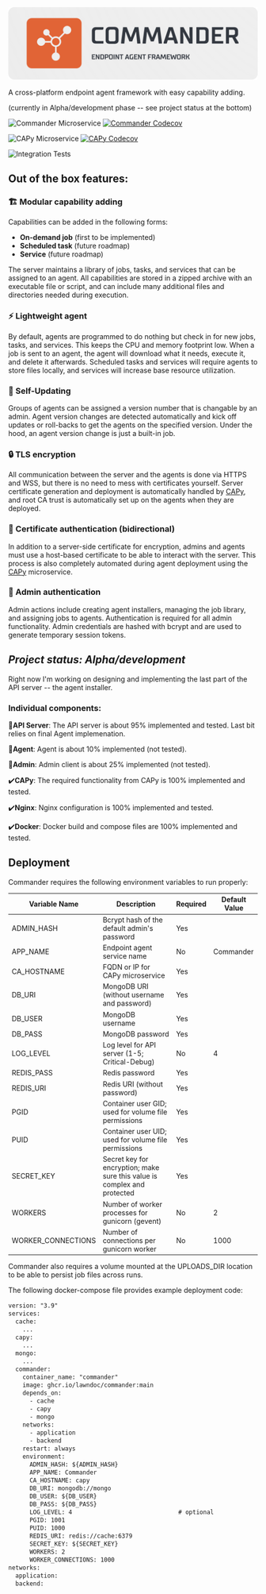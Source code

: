 ![Commander Logo](resources/CommanderLogo.png)

A cross-platform endpoint agent framework with easy capability adding.

(currently in Alpha/development phase -- see project status at the bottom)

![Commander Microservice](https://github.com/lawndoc/commander/actions/workflows/build-test.yml/badge.svg)
[![Commander Codecov](https://codecov.io/gh/lawndoc/commander/branch/main/graph/badge.svg)](https://codecov.io/gh/lawndoc/commander)

![CAPy Microservice](https://github.com/lawndoc/CAPy/actions/workflows/build-test.yml/badge.svg)
[![CAPy Codecov](https://codecov.io/gh/lawndoc/CAPy/branch/main/graph/badge.svg)](https://codecov.io/gh/lawndoc/CAPy)

![Integration Tests](https://github.com/lawndoc/commander/actions/workflows/integration-tests.yml/badge.svg)

## Out of the box features:

### 🏗️ Modular capability adding

Capabilities can be added in the following forms:
- **On-demand job** (first to be implemented)
- **Scheduled task** (future roadmap)
- **Service** (future roadmap)

The server maintains a library of jobs, tasks, and services that can be assigned to an agent. All capabilities are stored in a zipped archive with an executable file or script, and can include many additional files and directories needed during execution.

### ⚡ Lightweight agent

By default, agents are programmed to do nothing but check in for new jobs, tasks, and services. This keeps the CPU and memory footprint low. When a job is sent to an agent, the agent will download what it needs, execute it, and delete it afterwards. Scheduled tasks and services will require agents to store files locally, and services will increase base resource utilization.

### 🔄 Self-Updating

Groups of agents can be assigned a version number that is changable by an admin. Agent version changes are detected automatically and kick off updates or roll-backs to get the agents on the specified version. Under the hood, an agent version change is just a built-in job.

### 🔒 TLS encryption

All communication between the server and the agents is done via HTTPS and WSS, but there is no need to mess with certificates yourself. Server certificate generation and deployment is automatically handled by [CAPy](https://github.com/doctormay6/CAPy), and root CA trust is automatically set up on the agents when they are deployed.

### 📑 Certificate authentication (bidirectional)

In addition to a server-side certificate for encryption, admins and agents must use a host-based certificate to be able to interact with the server. This process is also completely automated during agent deployment using the [CAPy](https://github.com/doctormay6/CAPy) microservice.

### 🔑 Admin authentication

Admin actions include creating agent installers, managing the job library, and assigning jobs to agents. Authentication is required for all admin functionality. Admin credentials are hashed with bcrypt and are used to generate temporary session tokens.

## *Project status: Alpha/development*

Right now I'm working on designing and implementing the last part of the API server -- the agent installer.

### Individual components:

🚧**API Server**: The API server is about 95% implemented and tested. Last bit relies on final Agent implemenation.

🚧**Agent**: Agent is about 10% implemented (not tested).

🚧**Admin**: Admin client is about 25% implemented (not tested). 

✔️**CAPy**: The required functionality from CAPy is 100% implemented and tested.

✔️**Nginx**: Nginx configuration is 100% implemented and tested.

✔️**Docker**: Docker build and compose files are 100% implemented and tested.


## Deployment

Commander requires the following environment variables to run properly:

| Variable Name | Description | Required | Default Value |
| --- | --- | --- | --- |
| ADMIN_HASH | Bcrypt hash of the default admin's password | Yes | |
| APP_NAME | Endpoint agent service name | No | Commander |
| CA_HOSTNAME | FQDN or IP for CAPy microservice | Yes | |
| DB_URI | MongoDB URI (without username and password) | Yes | |
| DB_USER | MongoDB username | Yes | |
| DB_PASS | MongoDB password | Yes | |
| LOG_LEVEL | Log level for API server (1-5; Critical-Debug) | No | 4 |
| REDIS_PASS | Redis password | Yes | |
| REDIS_URI | Redis URI (without password) | Yes | |
| PGID | Container user GID; used for volume file permissions | Yes | |
| PUID | Container user UID; used for volume file permissions | Yes | |
| SECRET_KEY | Secret key for encryption; make sure this value is complex and protected | Yes | |
| WORKERS | Number of worker processes for gunicorn (gevent) | No | 2 |
| WORKER_CONNECTIONS | Number of connections per gunicorn worker | No | 1000 |

Commander also requires a volume mounted at the UPLOADS_DIR location to be able to persist job files across runs.

The following docker-compose file provides example deployment code:

```
version: "3.9"
services:
  cache:
    ...
  capy:
    ...
  mongo:
    ...
  commander:
    container_name: "commander"
    image: ghcr.io/lawndoc/commander:main
    depends_on:
      - cache
      - capy
      - mongo
    networks:
      - application
      - backend
    restart: always
    environment:
      ADMIN_HASH: ${ADMIN_HASH}
      APP_NAME: Commander
      CA_HOSTNAME: capy
      DB_URI: mongodb://mongo
      DB_USER: ${DB_USER}
      DB_PASS: ${DB_PASS}
      LOG_LEVEL: 4                              # optional
      PGID: 1001
      PUID: 1000
      REDIS_URI: redis://cache:6379
      SECRET_KEY: ${SECRET_KEY}
      WORKERS: 2
      WORKER_CONNECTIONS: 1000
networks:
  application:
  backend:
```
